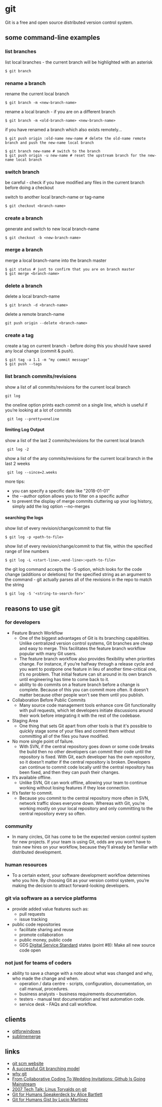 
# git

Git is a free and open source distributed version control system.

## some command-line examples


### list branches

list local branches - the current branch will be highlighted with an asterisk
```
$ git branch
```


### rename a branch

rename the current local branch
```
$ git branch -m <new-branch-name>
```

rename a local branch - if you are on a different branch
```
$ git branch -m <old-branch-name> <new-branch-name>
```

if you have renamed a branch which also exists remotely...
```
$ git push origin :old-name new-name # delete the old-name remote branch and push the new-name local branch

$ git branch new-name # switch to the branch
$ git push origin -u new-name # reset the upstream branch for the new-name local branch

```

### switch branch

be careful - check if you have modified any files in the current branch before doing a checkout

switch to another local branch-name or tag-name
```
$ git checkout <branch-name>
```


### create a branch

generate and switch to new local branch-name
```
$ git checkout -b <new-branch-name>
```


### merge a branch

merge a local branch-name into the branch master
```
$ git status # just to confirm that you are on branch master
$ git merge <branch-name>
```


### delete a branch

delete a local branch-name
```
$ git branch -d <branch-name>
```

delete a remote branch-name
```
git push origin --delete <branch-name>
```


### create a tag

create a tag on current branch - before doing this you should have saved any local change (commit & push).
```
$ git tag -a 1.1 -m "my commit message"
$ git push --tags
```


### list branch commits/revisions

show a list of all commits/revisions for the current local branch
```
git log
```

the oneline option prints each commit on a single line, which is useful if you’re looking at a lot of commits
```
 git log --pretty=oneline
```

#### limiting Log Output

show a list of the last 2 commits/revisions for the current local branch
```
 git log -2
```

show a list of the any commits/revisions for the current local branch in the last 2 weeks
```
 git log --since=2.weeks
```

more tips:
* you can specify a specific date like "2018-01-01"
* the --author option allows you to filter on a specific author
* to prevent the display of merge commits cluttering up your log history, simply add the log option --no-merges

#### searching the logs

show list of every revision/change/commit to that file
```
$ git log -p <path-to-file>
```

show list of every revision/change/commit to that file, within the specified range of line numbers
```
$ git log -L <start-line>,<end-line>:<path-to-file>
```

the git log command accepts the -S option, which looks for the code change (additions or deletions) for the specified string as an argument to the command - git actually parses all of the revisions in the repo to match the string
```
$ git log -S '<string-to-search-for>'
```


## reasons to use git

### for developers
* Feature Branch Workflow
  * One of the biggest advantages of Git is its branching capabilities. Unlike centralized version control systems, Git branches are cheap and easy to merge. This facilitates the feature branch workflow popular with many Git users.
  * The feature branch workflow also provides flexibility when priorities change. For instance, if you’re halfway through a release cycle and you want to postpone one feature in lieu of another time-critical one, it’s no problem. That initial feature can sit around in its own branch until engineering has time to come back to it.
  * ability to do commits on a feature branch before a change is complete. Because of this you can commit more often. It doesn't matter because other people won't see them until you publish.
* Collaboration Before Public Commits
  * Many source code management tools enhance core Git functionality with pull requests, which let developers initiate discussions around their work before integrating it with the rest of the codebase.
* Staging Area
  * One thing that sets Git apart from other tools is that it's possible to quickly stage some of your files and commit them without committing all of the files you have modified.
* No more single point of failure.
  * With SVN, if the central repository goes down or some code breaks the build then no other developers can commit their code until the repository is fixed. With Git, each developer has the own repository, so it doesn’t matter if the central repository is broken. Developers can continue to commit code locally until the central repository has been fixed, and then they can push their changes.
* It’s available offline.
  * Unlike SVN, Git can work offline, allowing your team to continue working without losing features if they lose connection.
* It’s faster to commit.
  * Because you commit to the central repository more often in SVN, network traffic slows everyone down. Whereas with Git, you’re working mostly on your local repository and only committing to the central repository every so often.

### community
* In many circles, Git has come to be the expected version control system for new projects. If your team is using Git, odds are you won’t have to train new hires on your workflow, because they’ll already be familiar with distributed development.

### human resources
* To a certain extent, your software development workflow determines who you hire. By choosing Git as your version control system, you’re making the decision to attract forward-looking developers.

### git via software as a service platforms
* provide added value features such as:
  * pull requests
  * issue tracking
* public code repositories
  * facilitate sharing and reuse
  * promote collaboration
  * public money, public code
  * GDS [Digital Service Standard](https://www.gov.uk/service-manual/service-standard) states (point #8): Make all new source code open

### not just for teams of coders
* ability to save a change with a note about what was changed and why, who made the change and when.
  * operation / data centre - scripts, configuration, documentation, on call manual, procedures.
  * business analysts - business requirements documentation.
  * testers - manual test documentation and test automation code.
  * service desk - FAQs and call workflow.

## clients
* [gitforwindows](https://gitforwindows.org/)
* [sublimemerge](https://www.sublimemerge.com/)


## links
* [git scm website](https://git-scm.com/)
* [A successful Git branching model](http://nvie.com/posts/a-successful-git-branching-model/)
* [why git](https://www.atlassian.com/git/tutorials/why-git)
* [From Collaborative Coding To Wedding Invitations: Github Is Going Mainstream](https://www.wired.com/2013/09/github-for-anything/)
* [2007 Tech Talk: Linus Torvalds on git](http://www.youtube.com/watch?v=4XpnKHJAok8)
* [Git for Humans Speakerdeck by Alice Bartlett](https://speakerdeck.com/alicebartlett/git-for-humans)
* [Git for Humans Gist by Lucio Martinez](https://gist.github.com/luciomartinez/11277737)
